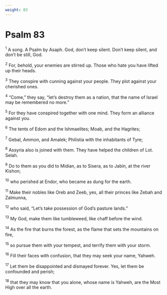 ```yaml
---
weight: 83
---
```


# Psalm 83

<sup>1</sup> A song. A Psalm by Asaph. God, don’t keep silent. Don’t keep silent, and don’t be still, God. 

<sup>2</sup> For, behold, your enemies are stirred up. Those who hate you have lifted up their heads. 

<sup>3</sup> They conspire with cunning against your people. They plot against your cherished ones. 

<sup>4</sup> “Come,” they say, “let’s destroy them as a nation, that the name of Israel may be remembered no more.” 

<sup>5</sup> For they have conspired together with one mind. They form an alliance against you. 

<sup>6</sup> The tents of Edom and the Ishmaelites; Moab, and the Hagrites; 

<sup>7</sup> Gebal, Ammon, and Amalek; Philistia with the inhabitants of Tyre; 

<sup>8</sup> Assyria also is joined with them. They have helped the children of Lot. Selah. 

<sup>9</sup> Do to them as you did to Midian, as to Sisera, as to Jabin, at the river Kishon; 

<sup>10</sup> who perished at Endor, who became as dung for the earth. 

<sup>11</sup> Make their nobles like Oreb and Zeeb, yes, all their princes like Zebah and Zalmunna, 

<sup>12</sup> who said, “Let’s take possession of God’s pasture lands.” 

<sup>13</sup> My God, make them like tumbleweed, like chaff before the wind. 

<sup>14</sup> As the fire that burns the forest, as the flame that sets the mountains on fire, 

<sup>15</sup> so pursue them with your tempest, and terrify them with your storm. 

<sup>16</sup> Fill their faces with confusion, that they may seek your name, Yahweh. 

<sup>17</sup> Let them be disappointed and dismayed forever. Yes, let them be confounded and perish; 

<sup>18</sup> that they may know that you alone, whose name is Yahweh, are the Most High over all the earth. 


